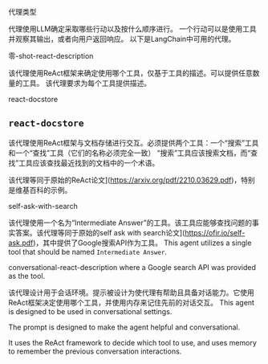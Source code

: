 代理类型

代理使用LLM确定采取哪些行动以及按什么顺序进行。
一个行动可以是使用工具并观察其输出，或者向用户返回响应。
以下是LangChain中可用的代理。

零-shot-react-description

该代理使用ReAct框架来确定使用哪个工具，仅基于工具的描述。可以提供任意数量的工具。
该代理要求为每个工具提供描述。

react-docstore
## `react-docstore`


该代理使用ReAct框架与文档存储进行交互。必须提供两个工具：一个“搜索”工具和一个“查找”工具（它们的名称必须完全一致）
“搜索”工具应该搜索文档，而“查找”工具应该查找最近找到的文档中的一个术语。

该代理等同于原始的ReAct论文](https://arxiv.org/pdf/2210.03629.pdf)，特别是维基百科的示例。

self-ask-with-search



该代理使用一个名为“Intermediate Answer”的工具。该工具应能够查找问题的事实答案。该代理等同于原始的self ask with search论文](https://ofir.io/self-ask.pdf)，其中提供了Google搜索API作为工具。
This agent utilizes a single tool that should be named `Intermediate Answer`.


conversational-react-description
where a Google search API was provided as the tool.




该代理设计用于会话环境。提示被设计为使代理有帮助且具备对话能力。它使用ReAct框架决定使用哪个工具，并使用内存来记住先前的对话交互。
This agent is designed to be used in conversational settings.

The prompt is designed to make the agent helpful and conversational.

It uses the ReAct framework to decide which tool to use, and uses memory to remember the previous conversation interactions.

